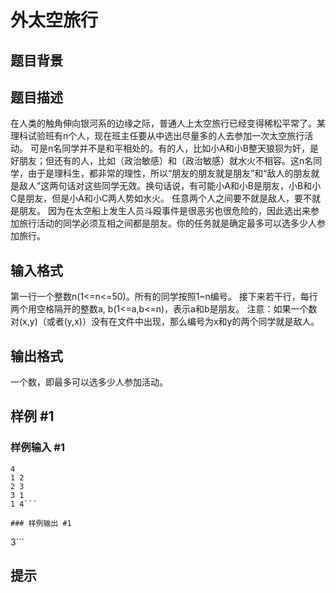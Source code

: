 # 外太空旅行

## 题目背景



## 题目描述

在人类的触角伸向银河系的边缘之际，普通人上太空旅行已经变得稀松平常了。某理科试验班有n个人，现在班主任要从中选出尽量多的人去参加一次太空旅行活动。
可是n名同学并不是和平相处的。有的人，比如小A和小B整天狼狈为奸，是好朋友；但还有的人，比如（政治敏感）和（政治敏感）就水火不相容。这n名同学，由于是理科生，都非常的理性，所以“朋友的朋友就是朋友”和“敌人的朋友就是敌人”这两句话对这些同学无效。换句话说，有可能小A和小B是朋友，小B和小C是朋友，但是小A和小C两人势如水火。
任意两个人之间要不就是敌人，要不就是朋友。
因为在太空船上发生人员斗殴事件是很恶劣也很危险的，因此选出来参加旅行活动的同学必须互相之间都是朋友。你的任务就是确定最多可以选多少人参加旅行。

## 输入格式

第一行一个整数n(1<=n<=50)。所有的同学按照1~n编号。
接下来若干行，每行两个用空格隔开的整数a, b(1<=a,b<=n)，表示a和b是朋友。
注意：如果一个数对(x,y)（或者(y,x)）没有在文件中出现，那么编号为x和y的两个同学就是敌人。

## 输出格式

一个数，即最多可以选多少人参加活动。

## 样例 #1

### 样例输入 #1
```
4
1 2
2 3
3 1
1 4```

### 样例输出 #1

```
3```

## 提示


